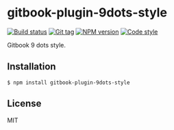 
# gitbook-plugin-9dots-style

[![Build status][travis-image]][travis-url]
[![Git tag][git-image]][git-url]
[![NPM version][npm-image]][npm-url]
[![Code style][standard-image]][standard-url]

Gitbook 9 dots style.

## Installation

    $ npm install gitbook-plugin-9dots-style

## License

MIT

[travis-image]: https://img.shields.io/travis/9dots/gitbook-plugin-9dots-style.svg?style=flat-square
[travis-url]: https://travis-ci.org/9dots/gitbook-plugin-9dots-style
[git-image]: https://img.shields.io/github/tag/9dots/gitbook-plugin-9dots-style.svg?style=flat-square
[git-url]: https://github.com/9dots/gitbook-plugin-9dots-style
[standard-image]: https://img.shields.io/badge/code%20style-standard-brightgreen.svg?style=flat-square
[standard-url]: https://github.com/feross/standard
[npm-image]: https://img.shields.io/npm/v/gitbook-plugin-9dots-style.svg?style=flat-square
[npm-url]: https://npmjs.org/package/gitbook-plugin-9dots-style
